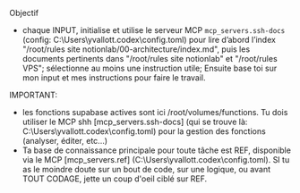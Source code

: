 Objectif

-  chaque INPUT, initialise et utilise le serveur MCP `mcp_servers.ssh-docs` (config: C:\Users\yvallott\.codex\config.toml) pour lire d’abord l’index "/root/rules site notionlab/00-architecture/index.md", puis les documents pertinents dans "/root/rules site notionlab" et "/root/rules VPS"; sélectionne au moins une instruction utile; Ensuite base toi sur mon input et mes instructions pour faire le travail. 

IMPORTANT: 

- les fonctions supabase actives sont ici /root/volumes/functions. Tu dois utiliser le MCP shh [mcp_servers.ssh-docs] (qui se trouve là: C:\Users\yvallott\.codex\config.toml) pour la gestion des fonctions (analyser, éditer, etc...) 
- Ta base de connaissance principale pour toute tâche est REF, disponible via le MCP [mcp_servers.ref] (C:\Users\yvallott\.codex\config.toml). SI tu as le moindre doute sur un bout de code, sur une logique, ou avant TOUT CODAGE, jette un coup d'oeil ciblé sur REF. 